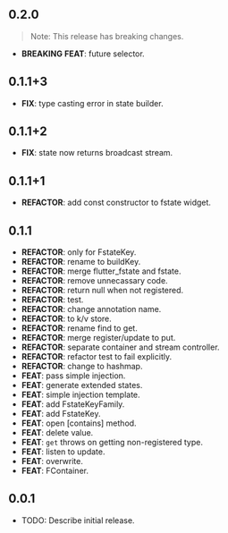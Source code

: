 ## 0.2.0

> Note: This release has breaking changes.

 - **BREAKING** **FEAT**: future selector.

## 0.1.1+3

 - **FIX**: type casting error in state builder.

## 0.1.1+2

 - **FIX**: state now returns broadcast stream.

## 0.1.1+1

 - **REFACTOR**: add const constructor to fstate widget.

## 0.1.1

 - **REFACTOR**: only for FstateKey.
 - **REFACTOR**: rename to buildKey.
 - **REFACTOR**: merge flutter_fstate and fstate.
 - **REFACTOR**: remove unnecassary code.
 - **REFACTOR**: return null when not registered.
 - **REFACTOR**: test.
 - **REFACTOR**: change annotation name.
 - **REFACTOR**: to k/v store.
 - **REFACTOR**: rename find to get.
 - **REFACTOR**: merge register/update to put.
 - **REFACTOR**: separate container and stream controller.
 - **REFACTOR**: refactor test to fail explicitly.
 - **REFACTOR**: change to hashmap.
 - **FEAT**: pass simple injection.
 - **FEAT**: generate extended states.
 - **FEAT**: simple injection template.
 - **FEAT**: add FstateKeyFamily.
 - **FEAT**: add FstateKey.
 - **FEAT**: open [contains] method.
 - **FEAT**: delete value.
 - **FEAT**: `get` throws on getting non-registered type.
 - **FEAT**: listen to update.
 - **FEAT**: overwrite.
 - **FEAT**: FContainer.

## 0.0.1

* TODO: Describe initial release.
